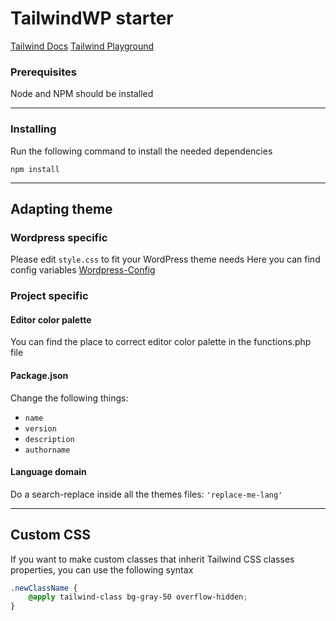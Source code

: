 # TailwindWP starter

[Tailwind Docs](https://tailwindcss.com/docs)
[Tailwind Playground](https://play.tailwindcss.com/)

### Prerequisites

Node and NPM should be installed

---

### Installing

Run the following command to install the needed dependencies

```
npm install
```

---

## Adapting theme

### Wordpress specific

Please edit `style.css` to fit your WordPress theme needs
Here you can find config variables [Wordpress-Config](https://developer.wordpress.org/themes/basics/main-stylesheet-style-css/)

### Project specific

#### Editor color palette

You can find the place to correct editor color palette in the functions.php file

#### Package.json

Change the following things:

-   `name`
-   `version`
-   `description`
-   `authorname`

#### Language domain

Do a search-replace inside all the themes files:
`'replace-me-lang'`

---

## Custom CSS

If you want to make custom classes that inherit Tailwind CSS classes properties, you can use the following syntax

```css
.newClassName {
	@apply tailwind-class bg-gray-50 overflow-hidden;
}
```
